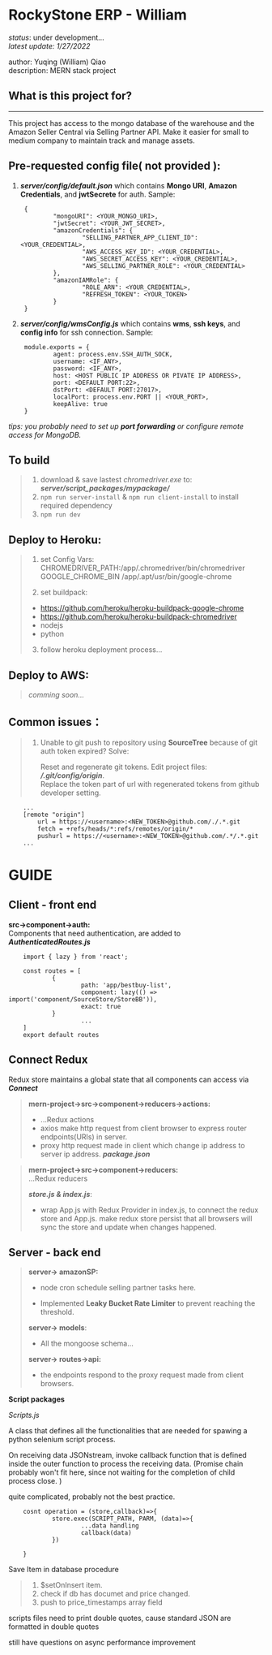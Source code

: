 # RockyStone ERP - William
*status*: under development...  
*latest update: 1/27/2022*  

author: Yuqing (William) Qiao  
description: MERN stack project

## What is this project for?
---
This project has access to the mongo database of the warehouse and the Amazon Seller Central via Selling Partner API. Make it easier for small to medium company to maintain track and manage assets. 


## Pre-requested config file( not provided ):
1. ***server/config/default.json*** which contains **Mongo URI**, **Amazon Credentials**, and **jwtSecrete** for auth. Sample:

        {
                "mongoURI": <YOUR_MONGO_URI>,
                "jwtSecret": <YOUR_JWT_SECRET>,
                "amazonCredentials": {
                        "SELLING_PARTNER_APP_CLIENT_ID": <YOUR_CREDENTIAL>,
                        "AWS_ACCESS_KEY_ID": <YOUR_CREDENTIAL>,
                        "AWS_SECRET_ACCESS_KEY": <YOUR_CREDENTIAL>,
                        "AWS_SELLING_PARTNER_ROLE": <YOUR_CREDENTIAL>
                },
                "amazonIAMRole": {
                        "ROLE_ARN": <YOUR_CREDENTIAL>,
                        "REFRESH_TOKEN": <YOUR_TOKEN>
                }
        }

2. ***server/config/wmsConfig.js*** which contains **wms**, **ssh keys**, and **config info** for ssh connection. Sample:

        module.exports = {
                agent: process.env.SSH_AUTH_SOCK,
                username: <IF_ANY>,
                password: <IF_ANY>,
                host: <HOST PUBLIC IP ADDRESS OR PIVATE IP ADDRESS>,
                port: <DEFAULT PORT:22>,
                dstPort: <DEFAULT PORT:27017>,
                localPort: process.env.PORT || <YOUR_PORT>,
                keepAlive: true
        }
*tips: you probably need to set up **port forwarding** or configure remote access for MongoDB.*  

## To build

>1. download & save lastest *chromedriver.exe* to:  
***server/script_packages/mypackage/***
>2. `npm run server-install` & `npm run client-install` to install required dependency
>3. `npm run dev`


## Deploy to Heroku:

>1. set Config Vars:  
> CHROMEDRIVER_PATH:/app/.chromedriver/bin/chromedriver  
> GOOGLE_CHROME_BIN
> /app/.apt/usr/bin/google-chrome
>
>2. set buildpack:
>
> - https://github.com/heroku/heroku-buildpack-google-chrome
> - https://github.com/heroku/heroku-buildpack-chromedriver
> - nodejs
> - python
>
>3. follow heroku deployment process...
>

## Deploy to AWS:

 >*comming soon...*

## Common issues：
>1. Unable to git push to repository using **SourceTree** because of git auth token expired? Solve:  
>
>       Reset and regenerate git tokens. Edit project files: ***/.git/config/origin***.  
>       Replace the token part of url with regenerated tokens from github developer setting.

        ...
        [remote "origin"]
	        url = https://<username>:<NEW_TOKEN>@github.com/./.*.git
	        fetch = +refs/heads/*:refs/remotes/origin/*
	        pushurl = https://<username>:<NEW_TOKEN>@github.com/.*/.*.git
        ...


# GUIDE
## Client - front end

**src->component->auth:**  
Components that need authentication, are added to ***AuthenticatedRoutes.js***

        import { lazy } from 'react';

        const routes = [
                {
                        path: 'app/bestbuy-list',
                        component: lazy(() => import('component/SourceStore/StoreBB')),
                        exact: true
                }
                        ...
        ]
        export default routes



## Connect Redux
Redux store maintains a global state that all components can access via ***Connect***

>**mern-project->src->component->reducers->actions:**
> - ...Redux actions
> - axios make http request from client browser to express router endpoints(URIs) in server.
> - proxy http request made in client which change ip address to server ip address. ***package.json***  

>**mern-project->src->component->reducers:**  
>...Redux reducers
>
>***store.js & index.js***:  
> - wrap App.js with Redux Provider in index.js, to connect the redux store and App.js.
>make redux store persist that all browsers will sync the store and update when changes happened.


## Server - back end
>**server-> amazonSP:**
> - node cron schedule selling partner tasks here.
>
> - Implemented **Leaky Bucket Rate Limiter** to prevent reaching the threshold.
>
>**server-> models**:
> - All the mongoose schema...
>
>**server-> routes->api:**
> - the endpoints respond to the proxy request made from client browsers.

**Script packages**

*Scripts.js*

A class that defines all the functionalities that are needed for spawing a python selenium script process.

On receiving data JSONstream, invoke callback function that is defined inside the outer function to process the receiving data. (Promise chain probably won't fit here, since not waiting for the completion of child process close. )

quite complicated, probably not the best practice.

        cosnt operation = (store,callback)=>{
                store.exec(SCRIPT_PATH, PARM, (data)=>{
                        ...data handling
                        callback(data)
                })

        }

Save Item in database procedure
>1. $setOnInsert item.
>2. check if db has documet and price changed.
>3. push to price_timestamps array field

scripts files need to print double quotes, cause standard JSON are formatted in double quotes

still have questions on async performance improvement